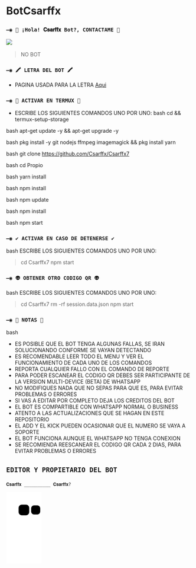 # BotCsarffx
### `—◉ 👑 ¡Hola! 𝐂𝐬𝐚𝐫𝐟𝐟𝐱 Bot?, CONTACTAME 👑`
<a href="http://wa.me/+56922224359" target="blank"><img src="https://img.shields.io/badge/Geral Bot-25D366?style=for-the-badge&logo=whatsapp&logoColor=white" /></a>
> NO BOT

### `—◉ 🖍 LETRA DEL BOT 🖍`
- PAGINA USADA PARA LA LETRA [Aqui](https://smiley.cool/es/weirdmaker.php)


### `—◉ 👾 ACTIVAR EN TERMUX 👾` 
- ESCRIBE LOS SIGUIENTES COMANDOS UNO POR UNO:
bash
cd && termux-setup-storage


bash
apt-get update -y && apt-get upgrade -y


bash
pkg install -y git nodejs ffmpeg imagemagick && pkg install yarn


bash
git clone https://github.com/Csarffx/Csarffx7


bash
cd Propio


bash
yarn install


bash
npm install


bash
npm update


bash
npm install


bash
npm start


### 

### `—◉ ✔ ACTIVAR EN CASO DE DETENERSE ✔`
bash
ESCRIBE LOS SIGUIENTES COMANDOS UNO POR UNO:
> cd Csarffx7
> npm start


### `—◉ 👽 OBTENER OTRO CODIGO QR 👽`
bash
ESCRIBE LOS SIGUIENTES COMANDOS UNO POR UNO:
> cd Csarffx7
> rm -rf session.data.json
> npm start



### `—◉ 📝 NOTAS 📝`
bash
- ES POSIBLE QUE EL BOT TENGA ALGUNAS FALLAS, SE IRAN SOLUCIONANDO CONFORME SE VAYAN DETECTANDO
- ES RECOMENDABLE LEER TODO EL MENU Y VER EL FUNCIONAMIENTO DE CADA UNO DE LOS COMANDOS
- REPORTA CUALQUIER FALLO CON EL COMANDO DE REPORTE 
- PARA PODER ESCANEAR EL CODIGO QR DEBES SER PARTICIPANTE DE LA VERSION MULTI-DEVICE (BETA) DE WHATSAPP
- NO MODIFIQUES NADA QUE NO SEPAS PARA QUE ES, PARA EVITAR PROBLEMAS O ERRORES
- SI VAS A EDITAR POR COMPLETO DEJA LOS CREDITOS DEL BOT 
- EL BOT ES COMPARTIBLE CON WHATSAPP NORMAL O BUSINESS
- ATENTO A LAS ACTUALIZACIONES QUE SE HAGAN EN ESTE REPOSITORIO
- EL ADD Y EL KICK PUEDEN OCASIONAR QUE EL NUMERO SE VAYA A SOPORTE 
- EL BOT FUNCIONA AUNQUE EL WHATSAPP NO TENGA CONEXION 
- SE RECOMIENDA REESCANEAR EL CODIGO QR CADA 2 DIAS, PARA EVITAR PROBLEMAS O ERRORES


## `EDITOR Y PROPIETARIO DEL BOT` 
`𝐂𝐬𝐚𝐫𝐟𝐟𝐱 __________ 𝐂𝐬𝐚𝐫𝐟𝐟𝐱?`

![Snake animation](https://github.com/GataNina-Li/GataNina-Li/blob/output/github-contribution-grid-snake.svg)
</div>

